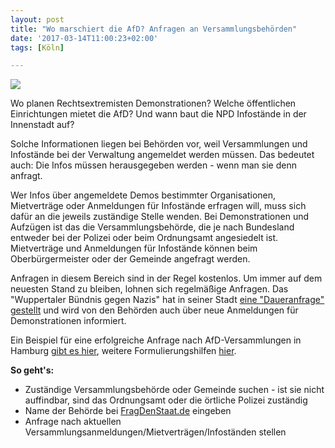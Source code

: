 ```yaml
---
layout: post
title: "Wo marschiert die AfD? Anfragen an Versammlungsbehörden"
date: '2017-03-14T11:00:23+02:00'
tags: [Köln]

---
```


<img src="https://raw.githubusercontent.com/okfde/blog.fragdenstaat.de/gh-pages/img/afd.jpg">

Wo planen Rechtsextremisten Demonstrationen? Welche öffentlichen Einrichtungen mietet die AfD? Und wann baut die NPD Infostände in der Innenstadt auf?

Solche Informationen liegen bei Behörden vor, weil Versammlungen und Infostände bei der Verwaltung angemeldet werden müssen. Das bedeutet auch: Die Infos müssen herausgegeben werden - wenn man sie denn anfragt.

Wer Infos über angemeldete Demos bestimmter Organisationen, Mietverträge oder Anmeldungen für Infostände erfragen will, muss sich dafür an die jeweils zuständige Stelle wenden. Bei Demonstrationen und Aufzügen ist das die Versammlungsbehörde, die je nach Bundesland entweder bei der Polizei oder beim Ordnungsamt angesiedelt ist. Mietverträge und Anmeldungen für Infostände können beim Oberbürgermeister oder der Gemeinde angefragt werden. 

Anfragen in diesem Bereich sind in der Regel kostenlos. Um immer auf dem neuesten Stand zu bleiben, lohnen sich regelmäßige Anfragen. Das "Wuppertaler Bündnis gegen Nazis" hat in seiner Stadt [eine "Daueranfrage" gestellt](http://tacheles-sozialhilfe.de/startseite/aktuelles/d/n/2140/) und wird von den Behörden auch über neue Anmeldungen für Demonstrationen informiert.

Ein Beispiel für eine erfolgreiche Anfrage nach AfD-Versammlungen in Hamburg [gibt es hier](https://fragdenstaat.de/anfrage/angemeldete-demonstrationen-der-afd-2017/), weitere Formulierungshilfen [hier](http://tacheles-sozialhilfe.de/startseite/aktuelles/d/n/2140/).


**So geht's:**
* Zuständige Versammlungsbehörde oder Gemeinde suchen - ist sie nicht auffindbar, sind das Ordnungsamt oder die örtliche Polizei zuständig
* Name der Behörde bei [FragDenStaat.de](https://fragdenstaat.de/behoerden/) eingeben
* Anfrage nach aktuellen Versammlungsanmeldungen/Mietverträgen/Infoständen stellen
